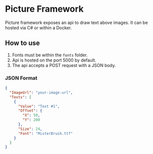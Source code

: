 # Picture Framework
Picture framework exposes an api to draw text above images. It can be hosted via C# or within a Docker.

## How to use
1. Fonts must be within the `fonts` folder.
2. Api is hosted on the port 5000 by default.
3. The api accepts a POST request with a JSON body.

### JSON Format
```json
{
  "ImageUrl": "your-image-url",
  "Texts": [
    {
      "Value": "Text #1",
      "Offset": {
        "X": 50,
        "Y": 200
      },
      "Size": 24,
      "Font": "MisterBrush.ttf"
    }
  ]
}
```
